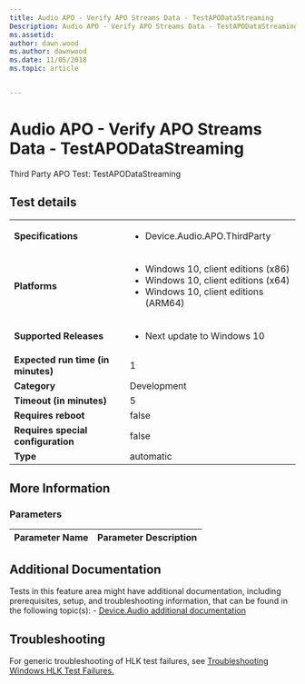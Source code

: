 ```yaml
---
title: Audio APO - Verify APO Streams Data - TestAPODataStreaming
Description: Audio APO - Verify APO Streams Data - TestAPODataStreaming
ms.assetid: 
author: dawn.wood
ms.author: dawnwood
ms.date: 11/05/2018
ms.topic: article


---
```


# Audio APO - Verify APO Streams Data - TestAPODataStreaming

Third Party APO Test: TestAPODataStreaming

## Test details
|||
|---|---|
| **Specifications**  | <ul><li>Device.Audio.APO.ThirdParty</li></ul> |  
| **Platforms**   | <ul><li>Windows 10, client editions (x86)</li><li>Windows 10, client editions (x64)</li><li>Windows 10, client editions (ARM64)</li></ul> |
| **Supported Releases** | <ul><li>Next update to Windows 10</li></ul> |
|**Expected run time (in minutes)**| 1 |
|**Category**| Development |
|**Timeout (in minutes)**| 5 |
|**Requires reboot**| false |
|**Requires special configuration**| false |
|**Type**| automatic |

## More Information
### Parameters
| Parameter Name | Parameter Description |
| --- | --- |


## Additional Documentation
Tests in this feature area might have additional documentation, including prerequisites, setup, and troubleshooting information, that can be found in the following topic(s): - [Device.Audio additional documentation](device-audio-additional-documentation.md)



## Troubleshooting
For generic troubleshooting of HLK test failures, see [Troubleshooting Windows HLK Test Failures.](..\user\troubleshooting-windows-hlk-test-failures.md)